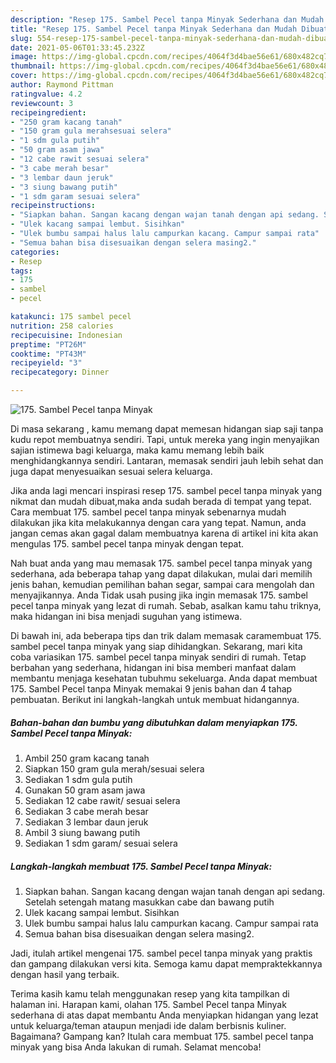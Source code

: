```yaml
---
description: "Resep 175. Sambel Pecel tanpa Minyak Sederhana dan Mudah Dibuat"
title: "Resep 175. Sambel Pecel tanpa Minyak Sederhana dan Mudah Dibuat"
slug: 554-resep-175-sambel-pecel-tanpa-minyak-sederhana-dan-mudah-dibuat
date: 2021-05-06T01:33:45.232Z
image: https://img-global.cpcdn.com/recipes/4064f3d4bae56e61/680x482cq70/175-sambel-pecel-tanpa-minyak-foto-resep-utama.jpg
thumbnail: https://img-global.cpcdn.com/recipes/4064f3d4bae56e61/680x482cq70/175-sambel-pecel-tanpa-minyak-foto-resep-utama.jpg
cover: https://img-global.cpcdn.com/recipes/4064f3d4bae56e61/680x482cq70/175-sambel-pecel-tanpa-minyak-foto-resep-utama.jpg
author: Raymond Pittman
ratingvalue: 4.2
reviewcount: 3
recipeingredient:
- "250 gram kacang tanah"
- "150 gram gula merahsesuai selera"
- "1 sdm gula putih"
- "50 gram asam jawa"
- "12 cabe rawit sesuai selera"
- "3 cabe merah besar"
- "3 lembar daun jeruk"
- "3 siung bawang putih"
- "1 sdm garam sesuai selera"
recipeinstructions:
- "Siapkan bahan. Sangan kacang dengan wajan tanah dengan api sedang. Setelah setengah matang masukkan cabe dan bawang putih"
- "Ulek kacang sampai lembut. Sisihkan"
- "Ulek bumbu sampai halus lalu campurkan kacang. Campur sampai rata"
- "Semua bahan bisa disesuaikan dengan selera masing2."
categories:
- Resep
tags:
- 175
- sambel
- pecel

katakunci: 175 sambel pecel 
nutrition: 258 calories
recipecuisine: Indonesian
preptime: "PT26M"
cooktime: "PT43M"
recipeyield: "3"
recipecategory: Dinner

---
```



![175. Sambel Pecel tanpa Minyak](https://img-global.cpcdn.com/recipes/4064f3d4bae56e61/680x482cq70/175-sambel-pecel-tanpa-minyak-foto-resep-utama.jpg)

Di masa  sekarang , kamu memang dapat memesan hidangan siap saji tanpa kudu repot membuatnya sendiri. Tapi, untuk mereka yang ingin menyajikan sajian istimewa bagi keluarga, maka kamu memang lebih baik menghidangkannya sendiri. Lantaran, memasak sendiri jauh lebih sehat dan juga dapat menyesuaikan sesuai selera keluarga.

Jika anda lagi mencari inspirasi resep 175. sambel pecel tanpa minyak yang nikmat dan mudah dibuat,maka anda sudah berada di tempat yang tepat. Cara membuat 175. sambel pecel tanpa minyak  sebenarnya mudah dilakukan jika kita melakukannya dengan cara yang tepat. Namun, anda jangan cemas akan gagal dalam membuatnya 
karena di artikel ini kita akan mengulas 175. sambel pecel tanpa minyak dengan tepat.  



Nah buat anda yang mau memasak 175. sambel pecel tanpa minyak yang sederhana, ada beberapa tahap yang dapat dilakukan, mulai dari memilih jenis bahan, kemudian pemilihan bahan segar, sampai cara mengolah dan menyajikannya. Anda Tidak usah pusing jika ingin memasak 175. sambel pecel tanpa minyak yang lezat di rumah. Sebab, asalkan kamu  tahu triknya, maka hidangan ini bisa menjadi suguhan yang istimewa.

Di bawah ini, ada beberapa tips dan trik dalam memasak caramembuat 175. sambel pecel tanpa minyak yang siap dihidangkan. Sekarang, mari kita coba variasikan 175. sambel pecel tanpa minyak sendiri di rumah. Tetap berbahan yang sederhana, hidangan ini bisa memberi manfaat dalam membantu menjaga kesehatan tubuhmu sekeluarga. Anda dapat membuat 175. Sambel Pecel tanpa Minyak memakai 9 jenis bahan dan 4 tahap pembuatan. Berikut ini langkah-langkah untuk membuat hidangannya.

<!--inarticleads1-->

##### Bahan-bahan dan bumbu yang dibutuhkan dalam menyiapkan 175. Sambel Pecel tanpa Minyak:

1. Ambil 250 gram kacang tanah
1. Siapkan 150 gram gula merah/sesuai selera
1. Sediakan 1 sdm gula putih
1. Gunakan 50 gram asam jawa
1. Sediakan 12 cabe rawit/ sesuai selera
1. Sediakan 3 cabe merah besar
1. Sediakan 3 lembar daun jeruk
1. Ambil 3 siung bawang putih
1. Sediakan 1 sdm garam/ sesuai selera




<!--inarticleads2-->

##### Langkah-langkah membuat 175. Sambel Pecel tanpa Minyak:

1. Siapkan bahan. Sangan kacang dengan wajan tanah dengan api sedang. Setelah setengah matang masukkan cabe dan bawang putih
1. Ulek kacang sampai lembut. Sisihkan
1. Ulek bumbu sampai halus lalu campurkan kacang. Campur sampai rata
1. Semua bahan bisa disesuaikan dengan selera masing2.




Jadi, itulah artikel mengenai  175. sambel pecel tanpa minyak  yang praktis dan gampang dilakukan versi kita. Semoga kamu dapat mempraktekkannya dengan hasil yang terbaik. 

Terima kasih kamu telah menggunakan resep yang kita tampilkan di halaman ini. Harapan kami, olahan  175. Sambel Pecel tanpa Minyak sederhana di atas dapat membantu Anda menyiapkan hidangan yang lezat untuk keluarga/teman ataupun menjadi ide dalam berbisnis kuliner. Bagaimana? Gampang kan? Itulah cara membuat 175. sambel pecel tanpa minyak yang bisa Anda lakukan di rumah. Selamat mencoba!

